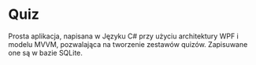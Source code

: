 # Quiz

Prosta aplikacja, napisana w Języku C# przy użyciu architektury WPF i modelu MVVM, pozwalająca na tworzenie zestawów quizów. Zapisuwane one są w bazie SQLite.
